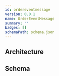 ```yaml
---
id: ordereventmessage
version: 0.0.1
name: OrderEventMessage
summary: ''
badges: []
schemaPath: schema.json
---
```

## Architecture
<NodeGraph />


## Schema
<SchemaViewer file="schema.json" title="Message Schema" maxHeight="500" />
